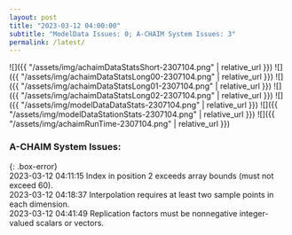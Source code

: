 ```yaml
---
layout: post
title: "2023-03-12 04:00:00"
subtitle: "ModelData Issues: 0; A-CHAIM System Issues: 3"
permalink: /latest/
---
```


![]({{ "/assets/img/achaimDataStatsShort-2307104.png" | relative_url }})
![]({{ "/assets/img/achaimDataStatsLong00-2307104.png" | relative_url }})
![]({{ "/assets/img/achaimDataStatsLong01-2307104.png" | relative_url }})
![]({{ "/assets/img/achaimDataStatsLong02-2307104.png" | relative_url }})
![]({{ "/assets/img/modelDataDataStats-2307104.png" | relative_url }})
![]({{ "/assets/img/modelDataStationStats-2307104.png" | relative_url }})
![]({{ "/assets/img/achaimRunTime-2307104.png" | relative_url }})


### A-CHAIM System Issues:  
  
{: .box-error}  
2023-03-12 04:11:15 Index in position 2 exceeds array bounds (must not exceed 60).  
2023-03-12 04:18:37 Interpolation requires at least two sample points in each dimension.  
2023-03-12 04:41:49 Replication factors must be nonnegative integer-valued scalars or vectors.  
